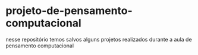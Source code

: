 # projeto-de-pensamento-computacional
nesse repositório temos salvos alguns projetos realizados durante a aula de pensamento computacional
